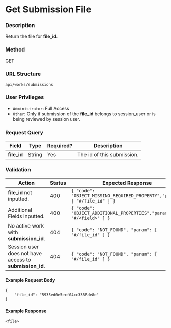 Get Submission File
===
### Description
Return the file for **file_id**.

### Method
GET

### URL Structure
`api/works/submissions`

### User Privileges
* `Administrator`: Full Access
* `Other`: Only if submission of the **file_id** belongs to session_user or is being reviewed by session user.

### Request Query
| Field             | Type   | Required? | Description                |
|-------------------|--------|-----------|----------------------------|
| **file_id**       | String | Yes       | The id of this submission. |

### Validation
| Action                                                  | Status | Expected Response                                                         |
|---------------------------------------------------------|--------|---------------------------------------------------------------------------|
| **file_id** not inputted.                               | 400    | `{ "code": "OBJECT_MISSING_REQUIRED_PROPERTY","param": [ "#/file_id" ] }` |
| Additional Fields inputted.                             | 400    | `{ "code": "OBJECT_ADDITIONAL_PROPERTIES","param": [ "#/<field>" ] }`     |
| No active work with **submission_id**.                  | 404    | `{ "code": "NOT_FOUND", "param": [ "#/file_id" ] }`                       |
| Session user does not have access to **submission_id**. | 404    | `{ "code": "NOT_FOUND", "param": [ "#/file_id" ] }`                       |

#### Example Request Body
```
{
    "file_id": "5935ed0e5ecf04cc3388de8e"
}
```
#### Example Response
```
<file>
```
